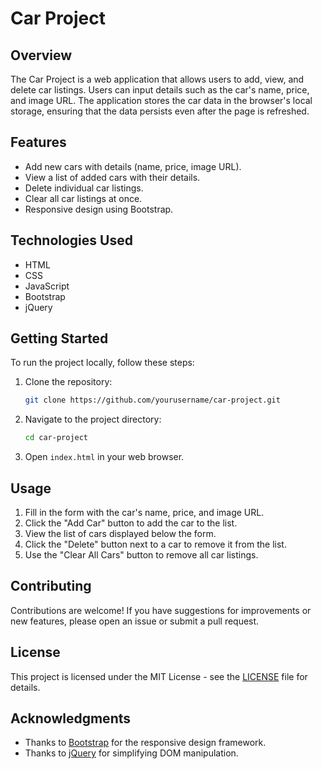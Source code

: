# Car Project

## Overview
The Car Project is a web application that allows users to add, view, and delete car listings. Users can input details such as the car's name, price, and image URL. The application stores the car data in the browser's local storage, ensuring that the data persists even after the page is refreshed.

## Features
- Add new cars with details (name, price, image URL).
- View a list of added cars with their details.
- Delete individual car listings.
- Clear all car listings at once.
- Responsive design using Bootstrap.

## Technologies Used
- HTML
- CSS
- JavaScript
- Bootstrap
- jQuery

## Getting Started
To run the project locally, follow these steps:

1. Clone the repository:
   ```bash
   git clone https://github.com/yourusername/car-project.git
   ```

2. Navigate to the project directory:
   ```bash
   cd car-project
   ```

3. Open `index.html` in your web browser.

## Usage
1. Fill in the form with the car's name, price, and image URL.
2. Click the "Add Car" button to add the car to the list.
3. View the list of cars displayed below the form.
4. Click the "Delete" button next to a car to remove it from the list.
5. Use the "Clear All Cars" button to remove all car listings.

## Contributing
Contributions are welcome! If you have suggestions for improvements or new features, please open an issue or submit a pull request.

## License
This project is licensed under the MIT License - see the [LICENSE](LICENSE) file for details.

## Acknowledgments
- Thanks to [Bootstrap](https://getbootstrap.com/) for the responsive design framework.
- Thanks to [jQuery](https://jquery.com/) for simplifying DOM manipulation.
